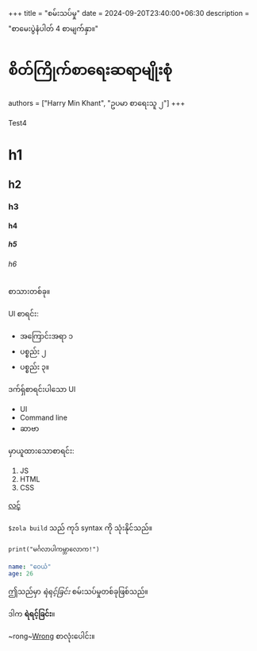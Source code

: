 +++
title = "စမ်းသပ်မှု"
date = 2024-09-20T23:40:00+06:30
description = "စာမေးပွဲနံပါတ် 4 စာမျက်နှာ။"
# စိတ်ကြိုက်စာရေးဆရာမျိုးစုံ
authors = ["Harry Min Khant", "ဥပမာ စာရေးသူ ၂"]
+++

Test4
<!--more-->

# h1
## h2
### h3
#### h4
##### h5
###### h6
စာသားတစ်ခု။

Ul စာရင်း:
* အကြောင်းအရာ ၁
* ပစ္စည်း ၂
* ပစ္စည်း ၃။

ဒက်ရှ်စာရင်းပါသော Ul
- UI
- Command line
- ဆာဗာ

မှာယူထားသောစာရင်း:
1. JS
2. HTML
3. CSS

[လင့်](https://example.com)

`$zola build` သည် ကုဒ် syntax ကို သုံးနိုင်သည်။

```
print("မင်္ဂလာပါကမ္ဘာလောက!")
```

```yaml
name: "ဝေယံ"
age: 26
```
ဤသည်မှာ *ရဲရင့်ခြင်း* စမ်းသပ်မှုတစ်ခုဖြစ်သည်။

ဒါက **ရဲရင့်ခြင်း**။

~rong~<ins>Wrong</ins> စာလုံးပေါင်း။